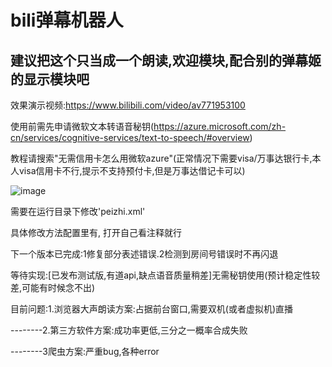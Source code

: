 # bili弹幕机器人
## 建议把这个只当成一个朗读,欢迎模块,配合别的弹幕姬的显示模块吧

效果演示视频:https://www.bilibili.com/video/av771953100

使用前需先申请微软文本转语音秘钥(https://azure.microsoft.com/zh-cn/services/cognitive-services/text-to-speech/#overview)

教程请搜索"无需信用卡怎么用微软azure"(正常情况下需要visa/万事达银行卡,本人visa信用卡不行,提示不支持预付卡,但是万事达借记卡可以)

![image](https://user-images.githubusercontent.com/73635883/184405056-7f3dd22a-223d-4daa-a16f-e5d7cf65ee87.png)

需要在运行目录下修改'peizhi.xml'

具体修改方法配置里有,
打开自己看注释就行

下一个版本已完成:1修复部分表述错误.2检测到房间号错误时不再闪退

等待实现:[已发布测试版,有道api,缺点语音质量稍差]无需秘钥使用(预计稳定性较差,可能有时候念不出)

目前问题:1.浏览器大声朗读方案:占据前台窗口,需要双机(或者虚拟机)直播

--------2.第三方软件方案:成功率更低,三分之一概率合成失败

--------3爬虫方案:严重bug,各种error
